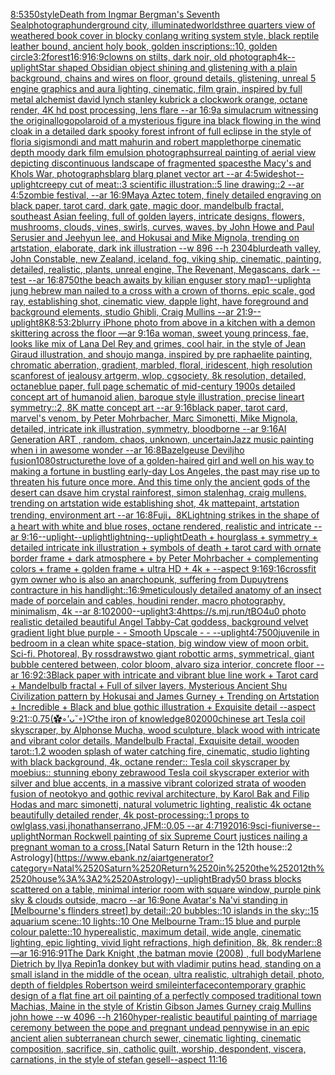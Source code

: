 [8:5](https://www.ebank.nz/aiartgenerator?category=8%3A5)[350](https://www.ebank.nz/aiartgenerator?category=350)[style](https://www.ebank.nz/aiartgenerator?category=style)[Death from Ingmar Bergman's Seventh Seal](https://www.ebank.nz/aiartgenerator?category=Death%2520from%2520Ingmar%2520Bergman%27s%2520Seventh%2520Seal)[photograph](https://www.ebank.nz/aiartgenerator?category=photograph)[underground city, illuminated](https://www.ebank.nz/aiartgenerator?category=underground%2520city%2C%2520illuminated)[worlds](https://www.ebank.nz/aiartgenerator?category=worlds)[three quarters view of weathered book cover in blocky conlang writing system style, black reptile leather bound, ancient holy book, golden inscriptions::10, golden circle](https://www.ebank.nz/aiartgenerator?category=three%2520quarters%2520view%2520of%2520weathered%2520book%2520cover%2520in%2520blocky%2520conlang%2520writing%2520system%2520style%2C%2520black%2520reptile%2520leather%2520bound%2C%2520ancient%2520holy%2520book%2C%2520golden%2520inscriptions%3A%3A10%2C%2520golden%2520circle)[3:2](https://www.ebank.nz/aiartgenerator?category=3%3A2)[forest](https://www.ebank.nz/aiartgenerator?category=forest)[16:9](https://www.ebank.nz/aiartgenerator?category=16%3A9)[16:9](https://www.ebank.nz/aiartgenerator?category=16%3A9)[clowns on stilts, dark noir, old photograph](https://www.ebank.nz/aiartgenerator?category=clowns%2520on%2520stilts%2C%2520dark%2520noir%2C%2520old%2520photograph)[4k](https://www.ebank.nz/aiartgenerator?category=4k)[--uplight](https://www.ebank.nz/aiartgenerator?category=--uplight)[Star shaped Obsidian object shining and glistening with a plain background, chains and wires on floor, ground details, glistening, unreal 5 engine graphics and aura lighting, cinematic, film grain, inspired by full metal alchemist david lynch stanley kubrick a clockwork orange, octane render, 4K hd post processing, lens flare --ar 16:9](https://www.ebank.nz/aiartgenerator?category=Star%2520shaped%2520Obsidian%2520object%2520shining%2520and%2520glistening%2520with%2520a%2520plain%2520background%2C%2520chains%2520and%2520wires%2520on%2520floor%2C%2520ground%2520details%2C%2520glistening%2C%2520unreal%25205%2520engine%2520graphics%2520and%2520aura%2520lighting%2C%2520cinematic%2C%2520film%2520grain%2C%2520inspired%2520by%2520full%2520metal%2520alchemist%2520david%2520lynch%2520stanley%2520kubrick%2520a%2520clockwork%2520orange%2C%2520octane%2520render%2C%25204K%2520hd%2520post%2520processing%2C%2520lens%2520flare%2520--ar%252016%3A9)[a simulacrum witnessing the original](https://www.ebank.nz/aiartgenerator?category=a%2520simulacrum%2520witnessing%2520the%2520original)[logo](https://www.ebank.nz/aiartgenerator?category=logo)[polaroid of a mysterious figure ina black flowing in the wind cloak in a detailed dark spooky forest infront of full eclipse in the style of floria sigismondi and matt mahurin and robert mapplethorpe cinematic depth moody dark film emulsion photograph](https://www.ebank.nz/aiartgenerator?category=polaroid%2520of%2520a%2520mysterious%2520figure%2520ina%2520black%2520flowing%2520in%2520the%2520wind%2520cloak%2520in%2520a%2520detailed%2520dark%2520spooky%2520forest%2520infront%2520of%2520full%2520eclipse%2520in%2520the%2520style%2520of%2520floria%2520sigismondi%2520and%2520matt%2520mahurin%2520and%2520robert%2520mapplethorpe%2520cinematic%2520depth%2520moody%2520dark%2520film%2520emulsion%2520photograph)[surreal painting of aerial view depicting discontinuous landscape of fragmented spaces](https://www.ebank.nz/aiartgenerator?category=surreal%2520painting%2520of%2520aerial%2520view%2520depicting%2520discontinuous%2520landscape%2520of%2520fragmented%2520spaces)[the Macy's and Khols War, photographs](https://www.ebank.nz/aiartgenerator?category=the%2520Macy%27s%2520and%2520Khols%2520War%2C%2520photographs)[blarg blarg planet vector art --ar 4:5](https://www.ebank.nz/aiartgenerator?category=blarg%2520blarg%2520planet%2520vector%2520art%2520--ar%25204%3A5)[wideshot](https://www.ebank.nz/aiartgenerator?category=wideshot)[--uplight](https://www.ebank.nz/aiartgenerator?category=--uplight)[creepy cut of meat::3 scientific illustration::5 line drawing::2  --ar 4:5](https://www.ebank.nz/aiartgenerator?category=creepy%2520cut%2520of%2520meat%3A%3A3%2520scientific%2520illustration%3A%3A5%2520line%2520drawing%3A%3A2%2520%2520--ar%25204%3A5)[zombie festival,  --ar 16:9](https://www.ebank.nz/aiartgenerator?category=zombie%2520festival%2C%2520%2520--ar%252016%3A9)[Maya Aztec totem, finely detailed engraving on black paper, tarot card, dark gate, magic door, mandelbulb fractal, southeast Asian feeling, full of golden layers, intricate designs, flowers, mushrooms, clouds, vines, swirls, curves, waves, by John Howe and Paul Serusier and Jeehyun lee, and Hokusai and Mike Mignola, trending on artstation, elaborate, dark ink illustration --w 896 --h 2304](https://www.ebank.nz/aiartgenerator?category=Maya%2520Aztec%2520totem%2C%2520finely%2520detailed%2520engraving%2520on%2520black%2520paper%2C%2520tarot%2520card%2C%2520dark%2520gate%2C%2520magic%2520door%2C%2520mandelbulb%2520fractal%2C%2520southeast%2520Asian%2520feeling%2C%2520full%2520of%2520golden%2520layers%2C%2520intricate%2520designs%2C%2520flowers%2C%2520mushrooms%2C%2520clouds%2C%2520vines%2C%2520swirls%2C%2520curves%2C%2520waves%2C%2520by%2520John%2520Howe%2520and%2520Paul%2520Serusier%2520and%2520Jeehyun%2520lee%2C%2520and%2520Hokusai%2520and%2520Mike%2520Mignola%2C%2520trending%2520on%2520artstation%2C%2520elaborate%2C%2520dark%2520ink%2520illustration%2520--w%2520896%2520--h%25202304)[blur](https://www.ebank.nz/aiartgenerator?category=blur)[death valley, John Constable, new Zealand, iceland, fog, viking ship, cinematic, painting, detailed, realistic, plants, unreal engine, The Revenant, Megascans, dark --test --ar 16:8](https://www.ebank.nz/aiartgenerator?category=death%2520valley%2C%2520John%2520Constable%2C%2520new%2520Zealand%2C%2520iceland%2C%2520fog%2C%2520viking%2520ship%2C%2520cinematic%2C%2520painting%2C%2520detailed%2C%2520realistic%2C%2520plants%2C%2520unreal%2520engine%2C%2520The%2520Revenant%2C%2520Megascans%2C%2520dark%2520--test%2520--ar%252016%3A8)[750](https://www.ebank.nz/aiartgenerator?category=750)[the beach awaits by kilian eng](https://www.ebank.nz/aiartgenerator?category=the%2520beach%2520awaits%2520by%2520kilian%2520eng)[user story map](https://www.ebank.nz/aiartgenerator?category=user%2520story%2520map)[1](https://www.ebank.nz/aiartgenerator?category=1)[--uplight](https://www.ebank.nz/aiartgenerator?category=--uplight)[a jung hebrew man nailed to a cross with a crown of thorns. epic scale, god ray, establishing shot, cinematic view, dapple light, have foreground and background elements, studio Ghibli, Craig Mullins --ar 21:9](https://www.ebank.nz/aiartgenerator?category=a%2520jung%2520hebrew%2520man%2520nailed%2520to%2520a%2520cross%2520with%2520a%2520crown%2520of%2520thorns.%2520epic%2520scale%2C%2520god%2520ray%2C%2520establishing%2520shot%2C%2520cinematic%2520view%2C%2520dapple%2520light%2C%2520have%2520foreground%2520and%2520background%2520elements%2C%2520studio%2520Ghibli%2C%2520Craig%2520Mullins%2520--ar%252021%3A9)[--uplight](https://www.ebank.nz/aiartgenerator?category=--uplight)[8K](https://www.ebank.nz/aiartgenerator?category=8K)[8:5](https://www.ebank.nz/aiartgenerator?category=8%3A5)[3:2](https://www.ebank.nz/aiartgenerator?category=3%3A2)[blurry iPhone photo from above  in a kitchen with a demon skittering across the floor  —ar 9:16](https://www.ebank.nz/aiartgenerator?category=blurry%2520iPhone%2520photo%2520from%2520above%2520%2520in%2520a%2520kitchen%2520with%2520a%2520demon%2520skittering%2520across%2520the%2520floor%2520%2520%E2%80%94ar%25209%3A16)[a woman, sweet young princess, fae, looks like mix of Lana Del Rey and grimes, cool hair, in the style of Jean Giraud illustration, and shoujo manga, inspired by pre raphaelite painting, chromatic aberration, gradient, marbled, floral, iridescent, high resolution scan](https://www.ebank.nz/aiartgenerator?category=a%2520woman%2C%2520sweet%2520young%2520princess%2C%2520fae%2C%2520looks%2520like%2520mix%2520of%2520Lana%2520Del%2520Rey%2520and%2520grimes%2C%2520cool%2520hair%2C%2520in%2520the%2520style%2520of%2520Jean%2520Giraud%2520illustration%2C%2520and%2520shoujo%2520manga%2C%2520inspired%2520by%2520pre%2520raphaelite%2520painting%2C%2520chromatic%2520aberration%2C%2520gradient%2C%2520marbled%2C%2520floral%2C%2520iridescent%2C%2520high%2520resolution%2520scan)[forest of jealousy artgerm, wlop, cgsociety, 8k resolution, detailed, octane](https://www.ebank.nz/aiartgenerator?category=forest%2520of%2520jealousy%2520artgerm%2C%2520wlop%2C%2520cgsociety%2C%25208k%2520resolution%2C%2520detailed%2C%2520octane)[blue paper, full page schematic of mid-century 1900s detailed concept art of humanoid alien, baroque style illustration, precise lineart symmetry::2, 8K matte concept art --ar 9:16](https://www.ebank.nz/aiartgenerator?category=blue%2520paper%2C%2520full%2520page%2520schematic%2520of%2520mid-century%25201900s%2520detailed%2520concept%2520art%2520of%2520humanoid%2520alien%2C%2520baroque%2520style%2520illustration%2C%2520precise%2520lineart%2520symmetry%3A%3A2%2C%25208K%2520matte%2520concept%2520art%2520--ar%25209%3A16)[black paper, tarot card, marvel's venom, by Peter Mohrbacher, Marc Simonetti, Mike Mignola, detailed, intricate ink illustration, symmetry, bloodborne --ar 9:16](https://www.ebank.nz/aiartgenerator?category=black%2520paper%2C%2520tarot%2520card%2C%2520marvel%27s%2520venom%2C%2520by%2520Peter%2520Mohrbacher%2C%2520Marc%2520Simonetti%2C%2520Mike%2520Mignola%2C%2520detailed%2C%2520intricate%2520ink%2520illustration%2C%2520symmetry%2C%2520bloodborne%2520--ar%25209%3A16)[AI Generation ART , random, chaos, unknown, uncertain](https://www.ebank.nz/aiartgenerator?category=AI%2520Generation%2520ART%2520%2C%2520random%2C%2520chaos%2C%2520unknown%2C%2520uncertain)[Jazz music painting when i in awesome wonder --ar 16:8](https://www.ebank.nz/aiartgenerator?category=Jazz%2520music%2520painting%2520when%2520i%2520in%2520awesome%2520wonder%2520--ar%252016%3A8)[Bazelgeuse Deviljho fusion](https://www.ebank.nz/aiartgenerator?category=Bazelgeuse%2520Deviljho%2520fusion)[1080](https://www.ebank.nz/aiartgenerator?category=1080)[structure](https://www.ebank.nz/aiartgenerator?category=structure)[the love of a golden-haired girl and well on his way to making a fortune in bustling early-day Los Angeles, the past may rise up to threaten his future once more. And this time only the ancient gods of the desert can dsave him crystal rainforest, simon stalenhag, craig mullens, trending on artstation wide establishing shot, 4k mattepaint, artstation trending, environment art --ar 16:8](https://www.ebank.nz/aiartgenerator?category=the%2520love%2520of%2520a%2520golden-haired%2520girl%2520and%2520well%2520on%2520his%2520way%2520to%2520making%2520a%2520fortune%2520in%2520bustling%2520early-day%2520Los%2520Angeles%2C%2520the%2520past%2520may%2520rise%2520up%2520to%2520threaten%2520his%2520future%2520once%2520more.%2520And%2520this%2520time%2520only%2520the%2520ancient%2520gods%2520of%2520the%2520desert%2520can%2520dsave%2520him%2520crystal%2520rainforest%2C%2520simon%2520stalenhag%2C%2520craig%2520mullens%2C%2520trending%2520on%2520artstation%2520wide%2520establishing%2520shot%2C%25204k%2520mattepaint%2C%2520artstation%2520trending%2C%2520environment%2520art%2520--ar%252016%3A8)[Fuji，8K](https://www.ebank.nz/aiartgenerator?category=Fuji%EF%BC%8C8K)[Lightning strikes in the shape of a heart with white and blue roses, octane rendered, realistic and intricate --ar 9:16](https://www.ebank.nz/aiartgenerator?category=Lightning%2520strikes%2520in%2520the%2520shape%2520of%2520a%2520heart%2520with%2520white%2520and%2520blue%2520roses%2C%2520octane%2520rendered%2C%2520realistic%2520and%2520intricate%2520--ar%25209%3A16)[--uplight](https://www.ebank.nz/aiartgenerator?category=--uplight)[--uplight](https://www.ebank.nz/aiartgenerator?category=--uplight)[lightning](https://www.ebank.nz/aiartgenerator?category=lightning)[--uplight](https://www.ebank.nz/aiartgenerator?category=--uplight)[Death + hourglass + symmetry + detailed intricate ink illustration + symbols of death + tarot card with ornate border frame + dark atmosphere + by Peter Mohrbacher + complementing colors + frame + golden frame + ultra HD + 4k + --aspect 9:16](https://www.ebank.nz/aiartgenerator?category=Death%2520%2B%2520hourglass%2520%2B%2520symmetry%2520%2B%2520detailed%2520intricate%2520ink%2520illustration%2520%2B%2520symbols%2520of%2520death%2520%2B%2520tarot%2520card%2520with%2520ornate%2520border%2520frame%2520%2B%2520dark%2520atmosphere%2520%2B%2520by%2520Peter%2520Mohrbacher%2520%2B%2520complementing%2520colors%2520%2B%2520frame%2520%2B%2520golden%2520frame%2520%2B%2520ultra%2520HD%2520%2B%25204k%2520%2B%2520--aspect%25209%3A16)[9:16](https://www.ebank.nz/aiartgenerator?category=9%3A16)[crossfit gym owner who is also an anarchopunk, suffering from Dupuytrens contracture in his hand](https://www.ebank.nz/aiartgenerator?category=crossfit%2520gym%2520owner%2520who%2520is%2520also%2520an%2520anarchopunk%2C%2520suffering%2520from%2520Dupuytrens%2520contracture%2520in%2520his%2520hand)[light::](https://www.ebank.nz/aiartgenerator?category=light%3A%3A)[16:9](https://www.ebank.nz/aiartgenerator?category=16%3A9)[meticulously detailed  anatomy  of an insect  made of  porcelain and cables, houdini render, macro photography,  minimalism, 4k --ar 8:10](https://www.ebank.nz/aiartgenerator?category=meticulously%2520detailed%2520%2520anatomy%2520%2520of%2520an%2520insect%2520%2520made%2520of%2520%2520porcelain%2520and%2520cables%2C%2520houdini%2520render%2C%2520macro%2520photography%2C%2520%2520minimalism%2C%25204k%2520--ar%25208%3A10)[2000](https://www.ebank.nz/aiartgenerator?category=2000)[--uplight](https://www.ebank.nz/aiartgenerator?category=--uplight)[3:4](https://www.ebank.nz/aiartgenerator?category=3%3A4)[https://s.mj.run/tBO4u0  photo realistic detailed beautiful Angel Tabby-Cat goddess, background velvet gradient light blue purple - - Smooth Upscale - - --uplight](https://www.ebank.nz/aiartgenerator?category=https%3A//s.mj.run/tBO4u0%2520%2520photo%2520realistic%2520detailed%2520beautiful%2520Angel%2520Tabby-Cat%2520goddess%2C%2520background%2520velvet%2520gradient%2520light%2520blue%2520purple%2520-%2520-%2520Smooth%2520Upscale%2520-%2520-%2520--uplight)[4:7](https://www.ebank.nz/aiartgenerator?category=4%3A7)[500](https://www.ebank.nz/aiartgenerator?category=500)[juvenile in bedroom in a clean white space-station, big window view of moon orbit. Sci-fi. Photoreal, By rossdraws](https://www.ebank.nz/aiartgenerator?category=juvenile%2520in%2520bedroom%2520in%2520a%2520clean%2520white%2520space-station%2C%2520big%2520window%2520view%2520of%2520moon%2520orbit.%2520Sci-fi.%2520Photoreal%2C%2520By%2520rossdraws)[two giant robottic arms, symmetrical, giant bubble centered between, color bloom, alvaro siza interior, concrete floor --ar 16:9](https://www.ebank.nz/aiartgenerator?category=two%2520giant%2520robottic%2520arms%2C%2520symmetrical%2C%2520giant%2520bubble%2520centered%2520between%2C%2520color%2520bloom%2C%2520alvaro%2520siza%2520interior%2C%2520concrete%2520floor%2520--ar%252016%3A9)[](https://www.ebank.nz/aiartgenerator?category=)[2:3](https://www.ebank.nz/aiartgenerator?category=2%3A3)[Black paper with intricate and vibrant blue line work + Tarot card + Mandelbulb fractal + Full of silver layers, Mysterious Ancient Shu Civilization pattern by Hokusai and James Gurney + Trending on Artstation + Incredible + Black and blue gothic illustration + Exquisite detail --aspect 9:21](https://www.ebank.nz/aiartgenerator?category=Black%2520paper%2520with%2520intricate%2520and%2520vibrant%2520blue%2520line%2520work%2520%2B%2520Tarot%2520card%2520%2B%2520Mandelbulb%2520fractal%2520%2B%2520Full%2520of%2520silver%2520layers%2C%2520Mysterious%2520Ancient%2520Shu%2520Civilization%2520pattern%2520by%2520Hokusai%2520and%2520James%2520Gurney%2520%2B%2520Trending%2520on%2520Artstation%2520%2B%2520Incredible%2520%2B%2520Black%2520and%2520blue%2520gothic%2520illustration%2520%2B%2520Exquisite%2520detail%2520--aspect%25209%3A21)[::0.75](https://www.ebank.nz/aiartgenerator?category=%3A%3A0.75)[(✿◦’ᴗ˘◦)♡](https://www.ebank.nz/aiartgenerator?category=%28%E2%9C%BF%E2%97%A6%E2%80%99%E1%B4%97%CB%98%E2%97%A6%29%E2%99%A1)[the iron of knowledge](https://www.ebank.nz/aiartgenerator?category=the%2520iron%2520of%2520knowledge)[80](https://www.ebank.nz/aiartgenerator?category=80)[2000](https://www.ebank.nz/aiartgenerator?category=2000)[chinese art Tesla coil skyscraper, by Alphonse Mucha, wood sculpture, black wood with intricate and vibrant color details, Mandelbulb Fractal, Exquisite detail, wooden tarot::1.2 wooden splash of water catching fire, cinematic, studio lighting with black background, 4k, octane render:: Tesla coil skyscraper by moebius:: stunning ebony zebrawood Tesla coil skyscraper exterior with silver and blue accents, in a massive vibrant colorized strata of wooden fusion of neotokyo and gothic revival architecture, by Karol Bak and Filip Hodas and marc simonetti, natural volumetric lighting, realistic 4k octane beautifully detailed render, 4k post-processing::1 props to owlglass,vasi,jhonathanserrano,JFM::0.05 --ar 4:7](https://www.ebank.nz/aiartgenerator?category=chinese%2520art%2520Tesla%2520coil%2520skyscraper%2C%2520by%2520Alphonse%2520Mucha%2C%2520wood%2520sculpture%2C%2520black%2520wood%2520with%2520intricate%2520and%2520vibrant%2520color%2520details%2C%2520Mandelbulb%2520Fractal%2C%2520Exquisite%2520detail%2C%2520wooden%2520tarot%3A%3A1.2%2520wooden%2520splash%2520of%2520water%2520catching%2520fire%2C%2520cinematic%2C%2520studio%2520lighting%2520with%2520black%2520background%2C%25204k%2C%2520octane%2520render%3A%3A%2520Tesla%2520coil%2520skyscraper%2520by%2520moebius%3A%3A%2520stunning%2520ebony%2520zebrawood%2520Tesla%2520coil%2520skyscraper%2520exterior%2520with%2520silver%2520and%2520blue%2520accents%2C%2520in%2520a%2520massive%2520vibrant%2520colorized%2520strata%2520of%2520wooden%2520fusion%2520of%2520neotokyo%2520and%2520gothic%2520revival%2520architecture%2C%2520by%2520Karol%2520Bak%2520and%2520Filip%2520Hodas%2520and%2520marc%2520simonetti%2C%2520natural%2520volumetric%2520lighting%2C%2520realistic%25204k%2520octane%2520beautifully%2520detailed%2520render%2C%25204k%2520post-processing%3A%3A1%2520props%2520to%2520owlglass%2Cvasi%2Cjhonathanserrano%2CJFM%3A%3A0.05%2520--ar%25204%3A7)[1920](https://www.ebank.nz/aiartgenerator?category=1920)[16:9](https://www.ebank.nz/aiartgenerator?category=16%3A9)[sci-fi](https://www.ebank.nz/aiartgenerator?category=sci-fi)[universe](https://www.ebank.nz/aiartgenerator?category=universe)[--uplight](https://www.ebank.nz/aiartgenerator?category=--uplight)[Norman Rockwell painting of six Supreme Court justices nailing a pregnant woman to a cross.](https://www.ebank.nz/aiartgenerator?category=Norman%2520Rockwell%2520painting%2520of%2520six%2520Supreme%2520Court%2520justices%2520nailing%2520a%2520pregnant%2520woman%2520to%2520a%2520cross.)[Natal Saturn Return in the 12th house::2 Astrology](https://www.ebank.nz/aiartgenerator?category=Natal%2520Saturn%2520Return%2520in%2520the%252012th%2520house%3A%3A2%2520Astrology)[--uplight](https://www.ebank.nz/aiartgenerator?category=--uplight)[Brady](https://www.ebank.nz/aiartgenerator?category=Brady)[50 brass blocks scattered on a table, minimal interior room with square window, purple pink sky & clouds outside, macro --ar 16:9](https://www.ebank.nz/aiartgenerator?category=50%2520brass%2520blocks%2520scattered%2520on%2520a%2520table%2C%2520minimal%2520interior%2520room%2520with%2520square%2520window%2C%2520purple%2520pink%2520sky%2520%26%2520clouds%2520outside%2C%2520macro%2520--ar%252016%3A9)[one Avatar's Na'vi standing in [Melbourne's flinders street] by detail::20 bubbles::10 islands in the sky::15 aquarium scene::10 lights::10 One Melbourne Tram::15 blue and purple colour palette::10 hyperealistic, maximum detail, wide angle, cinematic lighting, epic lighting, vivid light refractions, high definition, 8k, 8k render::8 —ar 16:9](https://www.ebank.nz/aiartgenerator?category=one%2520Avatar%27s%2520Na%27vi%2520standing%2520in%2520%5BMelbourne%27s%2520flinders%2520street%5D%2520by%2520detail%3A%3A20%2520bubbles%3A%3A10%2520islands%2520in%2520the%2520sky%3A%3A15%2520aquarium%2520scene%3A%3A10%2520lights%3A%3A10%2520One%2520Melbourne%2520Tram%3A%3A15%2520blue%2520and%2520purple%2520colour%2520palette%3A%3A10%2520hyperealistic%2C%2520maximum%2520detail%2C%2520wide%2520angle%2C%2520cinematic%2520lighting%2C%2520epic%2520lighting%2C%2520vivid%2520light%2520refractions%2C%2520high%2520definition%2C%25208k%2C%25208k%2520render%3A%3A8%2520%E2%80%94ar%252016%3A9)[16:9](https://www.ebank.nz/aiartgenerator?category=16%3A9)[1](https://www.ebank.nz/aiartgenerator?category=1)[The Dark Knight ,the batman movie (2008)  , full body](https://www.ebank.nz/aiartgenerator?category=The%2520Dark%2520Knight%2520%2Cthe%2520batman%2520movie%2520%282008%29%2520%2520%2C%2520full%2520body)[Marlene Dietrich by Ilya Repin](https://www.ebank.nz/aiartgenerator?category=Marlene%2520Dietrich%2520by%2520Ilya%2520Repin)[1](https://www.ebank.nz/aiartgenerator?category=1)[a donkey but with vladimir putins head, standing on a small island in the middle of the ocean, ultra realistic, ultrahigh detail, photo, depth of field](https://www.ebank.nz/aiartgenerator?category=a%2520donkey%2520but%2520with%2520vladimir%2520putins%2520head%2C%2520standing%2520on%2520a%2520small%2520island%2520in%2520the%2520middle%2520of%2520the%2520ocean%2C%2520ultra%2520realistic%2C%2520ultrahigh%2520detail%2C%2520photo%2C%2520depth%2520of%2520field)[ples Robertson weird smile](https://www.ebank.nz/aiartgenerator?category=ples%2520Robertson%2520weird%2520smile)[interface](https://www.ebank.nz/aiartgenerator?category=interface)[contemporary graphic design of a flat fine art oil painting of a perfectly composed traditional town Machias, Maine in the style of Kristin Gibson James Gurney craig Mullins john howe --w 4096 --h 2160](https://www.ebank.nz/aiartgenerator?category=contemporary%2520graphic%2520design%2520of%2520a%2520flat%2520fine%2520art%2520oil%2520painting%2520of%2520a%2520perfectly%2520composed%2520traditional%2520town%2520Machias%2C%2520Maine%2520in%2520the%2520style%2520of%2520Kristin%2520Gibson%2520James%2520Gurney%2520craig%2520Mullins%2520john%2520howe%2520--w%25204096%2520--h%25202160)[hyper-realistic beautiful painting of marriage ceremony between the pope and pregnant undead  pennywise in an epic ancient alien subterranean church sewer, cinematic lighting, cinematic composition, sacrifice, sin, catholic guilt, worship, despondent, viscera, carnations, in the style of stefan gesell--aspect 11:16](https://www.ebank.nz/aiartgenerator?category=hyper-realistic%2520beautiful%2520painting%2520of%2520marriage%2520ceremony%2520between%2520the%2520pope%2520and%2520pregnant%2520undead%2520%2520pennywise%2520in%2520an%2520epic%2520ancient%2520alien%2520subterranean%2520church%2520sewer%2C%2520cinematic%2520lighting%2C%2520cinematic%2520composition%2C%2520sacrifice%2C%2520sin%2C%2520catholic%2520guilt%2C%2520worship%2C%2520despondent%2C%2520viscera%2C%2520carnations%2C%2520in%2520the%2520style%2520of%2520stefan%2520gesell--aspect%252011%3A16)